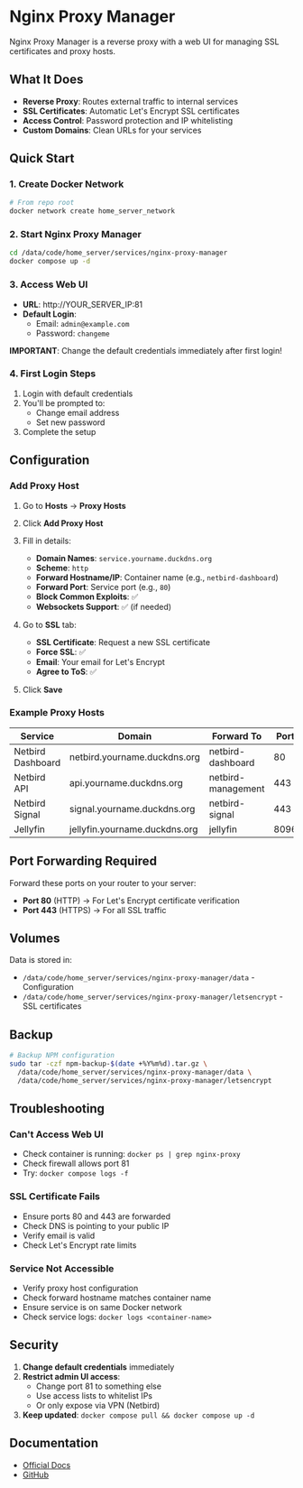 # Nginx Proxy Manager

Nginx Proxy Manager is a reverse proxy with a web UI for managing SSL certificates and proxy hosts.

## What It Does

- **Reverse Proxy**: Routes external traffic to internal services
- **SSL Certificates**: Automatic Let's Encrypt SSL certificates
- **Access Control**: Password protection and IP whitelisting
- **Custom Domains**: Clean URLs for your services

## Quick Start

### 1. Create Docker Network

```bash
# From repo root
docker network create home_server_network
```

### 2. Start Nginx Proxy Manager

```bash
cd /data/code/home_server/services/nginx-proxy-manager
docker compose up -d
```

### 3. Access Web UI

- **URL**: http://YOUR_SERVER_IP:81
- **Default Login**:
  - Email: `admin@example.com`
  - Password: `changeme`

**IMPORTANT**: Change the default credentials immediately after first login!

### 4. First Login Steps

1. Login with default credentials
2. You'll be prompted to:
   - Change email address
   - Set new password
3. Complete the setup

## Configuration

### Add Proxy Host

1. Go to **Hosts** → **Proxy Hosts**
2. Click **Add Proxy Host**
3. Fill in details:
   - **Domain Names**: `service.yourname.duckdns.org`
   - **Scheme**: `http`
   - **Forward Hostname/IP**: Container name (e.g., `netbird-dashboard`)
   - **Forward Port**: Service port (e.g., `80`)
   - **Block Common Exploits**: ✅
   - **Websockets Support**: ✅ (if needed)

4. Go to **SSL** tab:
   - **SSL Certificate**: Request a new SSL certificate
   - **Force SSL**: ✅
   - **Email**: Your email for Let's Encrypt
   - **Agree to ToS**: ✅

5. Click **Save**

### Example Proxy Hosts

| Service | Domain | Forward To | Port |
|---------|--------|------------|------|
| Netbird Dashboard | netbird.yourname.duckdns.org | netbird-dashboard | 80 |
| Netbird API | api.yourname.duckdns.org | netbird-management | 443 |
| Netbird Signal | signal.yourname.duckdns.org | netbird-signal | 443 |
| Jellyfin | jellyfin.yourname.duckdns.org | jellyfin | 8096 |

## Port Forwarding Required

Forward these ports on your router to your server:

- **Port 80** (HTTP) → For Let's Encrypt certificate verification
- **Port 443** (HTTPS) → For all SSL traffic

## Volumes

Data is stored in:
- `/data/code/home_server/services/nginx-proxy-manager/data` - Configuration
- `/data/code/home_server/services/nginx-proxy-manager/letsencrypt` - SSL certificates

## Backup

```bash
# Backup NPM configuration
sudo tar -czf npm-backup-$(date +%Y%m%d).tar.gz \
  /data/code/home_server/services/nginx-proxy-manager/data \
  /data/code/home_server/services/nginx-proxy-manager/letsencrypt
```

## Troubleshooting

### Can't Access Web UI
- Check container is running: `docker ps | grep nginx-proxy`
- Check firewall allows port 81
- Try: `docker compose logs -f`

### SSL Certificate Fails
- Ensure ports 80 and 443 are forwarded
- Check DNS is pointing to your public IP
- Verify email is valid
- Check Let's Encrypt rate limits

### Service Not Accessible
- Verify proxy host configuration
- Check forward hostname matches container name
- Ensure service is on same Docker network
- Check service logs: `docker logs <container-name>`

## Security

1. **Change default credentials** immediately
2. **Restrict admin UI access**:
   - Change port 81 to something else
   - Use access lists to whitelist IPs
   - Or only expose via VPN (Netbird)
3. **Keep updated**: `docker compose pull && docker compose up -d`

## Documentation

- [Official Docs](https://nginxproxymanager.com/guide/)
- [GitHub](https://github.com/NginxProxyManager/nginx-proxy-manager)
